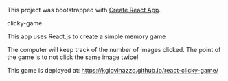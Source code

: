 This project was bootstrapped with [Create React App](https://github.com/facebook/create-react-app).

clicky-game

This app uses React.js to create a simple memory game 

The computer will keep track of the number of images clicked. The point of the game is to not click the same image twice!

This game is deployed at: https://kgiovinazzo.github.io/react-clicky-game/
